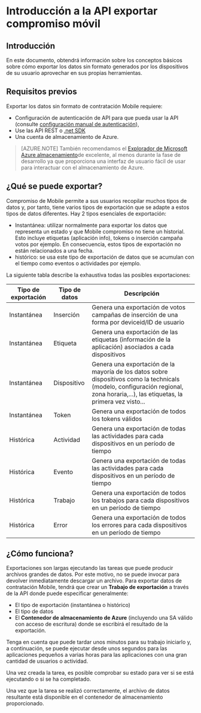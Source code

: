 <properties
    pageTitle="Introducción a la API exportar compromiso móvil"
    description="Aprenda los conceptos básicos sobre cómo exportar los datos sin formato generados por los dispositivos de su usuario aprovechar en sus propias herramientas"
    services="mobile-engagement"
    documentationCenter="mobile"
    authors="kpiteira"
    manager="erikre"
    editor=""/>

<tags
    ms.service="mobile-engagement"
    ms.devlang="na"
    ms.topic="article"
    ms.tgt_pltfrm="mobile-multiple"
    ms.workload="mobile"
    ms.date="04/26/2016"
    ms.author="kpiteira"/>

# <a name="mobile-engagement-export-api-overview"></a>Introducción a la API exportar compromiso móvil

## <a name="introduction"></a>Introducción

En este documento, obtendrá información sobre los conceptos básicos sobre cómo exportar los datos sin formato generados por los dispositivos de su usuario aprovechar en sus propias herramientas.

## <a name="pre-requisites"></a>Requisitos previos

Exportar los datos sin formato de contratación Mobile requiere:

- Configuración de autenticación de API para que pueda usar la API (consulte [configuración manual de autenticación](mobile-engagement-api-authentication-manual.md)),
- Use las API REST o [.net SDK](mobile-engagement-dotnet-sdk-service-api.md)
- Una cuenta de almacenamiento de Azure.

>[AZURE.NOTE] También recomendamos el [Explorador de Microsoft Azure almacenamiento](http://storageexplorer.com/)de excelente, al menos durante la fase de desarrollo ya que proporciona una interfaz de usuario fácil de usar para interactuar con el almacenamiento de Azure.

## <a name="what-can-be-exported"></a>¿Qué se puede exportar?

Compromiso de Mobile permite a sus usuarios recopilar muchos tipos de datos y, por tanto, tiene varios tipos de exportación que se adapte a estos tipos de datos diferentes.
Hay 2 tipos esenciales de exportación:

- Instantánea: utilizar normalmente para exportar los datos que representa un estado y que Mobile compromiso no tiene un historial. Esto incluye etiquetas (aplicación info), tokens o inserción campaña votos por ejemplo. En consecuencia, estos tipos de exportación no están relacionados a una fecha.
- histórico: se usa este tipo de exportación de datos que se acumulan con el tiempo como eventos o actividades por ejemplo.

La siguiente tabla describe la exhaustiva todas las posibles exportaciones:

| Tipo de exportación | Tipo de datos | Descripción                                                                                                                                 |
|-------------|-----------|---------------------------------------------------------------------------------------------------------------------------------------------|
| Instantánea    | Inserción      | Genera una exportación de votos campañas de inserción de una forma por deviceid/ID de usuario                                                              |
| Instantánea    | Etiqueta       | Genera una exportación de las etiquetas (información de la aplicación) asociados a cada dispositivos                                                                       |
| Instantánea    | Dispositivo    | Genera una exportación de la mayoría de los datos sobre dispositivos como la technicals (modelo, configuración regional, zona horaria,...), las etiquetas, la primera vez visto... |
| Instantánea    | Token     | Genera una exportación de todos los tokens válidos                                                                                                 |
| Histórica  | Actividad  | Genera una exportación de todas las actividades para cada dispositivos en un período de tiempo                                                           |
| Histórica  | Evento     | Genera una exportación de todas las actividades para cada dispositivos en un período de tiempo                                                           |
| Histórica  | Trabajo       | Genera una exportación de todos los trabajos para cada dispositivos en un período de tiempo                                                                 |
| Histórica  | Error     | Genera una exportación de todos los errores para cada dispositivos en un período de tiempo                                                               |

## <a name="how-does-it-work"></a>¿Cómo funciona?

Exportaciones son largas ejecutando las tareas que puede producir archivos grandes de datos. Por este motivo, no se puede invocar para devolver inmediatamente descargar un archivo.
Para exportar datos de contratación Mobile, tendrá que crear un **Trabajo de exportación** a través de la API donde puede especificar generalmente:

- El tipo de exportación (instantánea o histórico)
- El tipo de datos
- El **Contenedor de almacenamiento de Azure** (incluyendo una SA válido con acceso de escritura) donde se escribirá el resultado de la exportación.

Tenga en cuenta que puede tardar unos minutos para su trabajo iniciarlo y, a continuación, se puede ejecutar desde unos segundos para las aplicaciones pequeños a varias horas para las aplicaciones con una gran cantidad de usuarios o actividad.

Una vez creada la tarea, es posible comprobar su estado para ver si se está ejecutando o si se ha completado.

Una vez que la tarea se realizó correctamente, el archivo de datos resultante está disponible en el contenedor de almacenamiento proporcionado.
